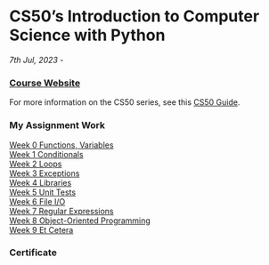 # CS50’s Introduction to Computer Science with Python
*7th Jul, 2023 -*

### [Course Website](https://cs50.harvard.edu/python/2022/)  
For more information on the CS50 series, see this [CS50 Guide](https://www.classcentral.com/report/harvard-cs50-guide/).  

### My Assignment Work

[Week 0 Functions, Variables](Week0)  
[Week 1 Conditionals](Week1)  
[Week 2 Loops](Week2)  
[Week 3 Exceptions](Week3)  
[Week 4 Libraries](Week4)  
[Week 5 Unit Tests](Week5)  
[Week 6 File I/O](Week6)  
[Week 7 Regular Expressions](Week7)  
[Week 8 Object-Oriented Programming](Week8)  
[Week 9 Et Cetera](Week9)  

### Certificate

